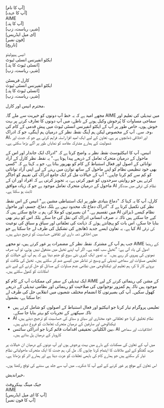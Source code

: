 [آپ کا نام]  
[آپ کا عہدہ]  
AIME  
[آپ کا پتہ]  
[شہر، ریاست، زپ]  
[ای میل ایڈریس]  
[فون نمبر]  
[تاریخ]  

انیس ہیپولیتو  
ایکٹو انفیرنس انسٹی ٹیوٹ  
[انسٹی ٹیوٹ کا پتہ]  
[شہر، ریاست، زپ]  

کارل فریسٹن  
ایکٹو انفیرنس انسٹی ٹیوٹ  
[انسٹی ٹیوٹ کا پتہ]  
[شہر، ریاست، زپ]  

محترم انیس اور کارل،

مجھے امید ہے کہ یہ خط آپ دونوں کو خیریت سے ملے گا۔ AIME میں تبدیلی کی تعلیم اور سماجی مساوات کا پُرجوش وکیل ہونے کے ناطے، میں آپ دونوں کا تعارف کرنے پر بہت خوش ہوں، خاص طور پر آپ کے ایکٹو انفیرنس انسٹی ٹیوٹ میں پیش قدمی کے کام کی وجہ سے۔ آپ کے مخصوص لیکن ہم آہنگ نقطہ نظر کے درمیان ہم آہنگی، جو کہ ادراک، AI، اور اخلاقی ڈھانچوں پر ہے، تعاون کے لیے ایک امید افزا راستہ فراہم کرتی ہے جو کہ جدت اور شمولیت کے ہمارے مشترکہ مقاصد کو نمایاں طور پر آگے بڑھا سکتی ہے۔

انیس، آپ کا انیکٹیوسٹ نقطہ نظر یہ واضح کرتا ہے کہ "ادراک ایک جاندار اور اس کے ماحول کے درمیان متحرک تعامل کے ذریعے پیدا ہوتا ہے۔" یہ نقطہ نظر کارل کے آزاد توانائی کے اصول اور فعال استنباط کے کام کو بھرپور بناتا ہے، جو یہ کہتا ہے کہ "کسی بھی خود تنظیمی نظام کو اپنے ماحول کے ساتھ توازن میں رہنے کے لیے اپنی آزاد توانائی کو کم سے کم کرنا چاہیے۔" آپ کے خیالات مل کر ایک جامع ادراک کی تفہیم کو اجاگر کرتے ہیں جو روایتی سرحدوں کو عبور کرتی ہے، یہ تجویز کرتی ہے کہ افراد اور ان کے ماحول کے درمیان متحرک تعامل موجود ہے جو کہ زیادہ موافق AI نظام کی ترقی میں مددگار ثابت ہو سکتا ہے۔

کارل، آپ کا یہ کہنا کہ "دماغ بنیادی طور پر ایک استنباطی مشین ہے" انیس کے اس نقطہ نظر کی تکمیل کرتا ہے کہ "ادراک دماغ تک محدود نہیں ہے بلکہ دماغ، جسم، اور ماحول میں تقسیم ہے۔" ان بصیرتوں کو ملا کر، ہم یہ جانچ سکتے ہیں کہ AI نظام کیسے ڈیزائن کیے جا سکتے ہیں تاکہ نہ صرف انسانی ادراک کی نقل کی جا سکے بلکہ اس کو بہتر بھی بنایا جا سکے، اس بات کو پہچانتے ہوئے کہ ذہانت کی تعلقاتی اور سیاق و سباق کی نوعیت کیا ہے۔ یہ تعاون ایسے جدید ڈھانچے کی تشکیل کی طرف لے جا سکتا ہے جو AI کی ترقی میں اخلاقی ذمہ داری اور ثقافتی حساسیت کو ترجیح دیتے ہیں۔

جب ہم آپ کے مشترکہ نقطہ نظر کے مضمرات پر غور کرتے ہیں، تو مجھے AIME کے رہنما اصول کی یاد آتی ہے: "تخیل سب کچھ ہے۔ اگر آپ اپنے تخیل میں مشغول نہیں ہوتے، تو آپ صرف نمونوں کی پیروی کر رہے ہیں۔" یہ تصور ایک گہری نئی سوچ کو جنم دیتا ہے کہ ہم آپ کے خیالات کو تعلیمی مساوات اور سماجی تبدیلی کے وسیع تر تناظر میں کیسے ضم کر سکتے ہیں۔ تخیل کی طاقت کو بروئے کار لا کر، ہم تعلیم اور ٹیکنالوجی میں نظامی عدم مساوات کے مسائل کو حل کرنے کے لیے نئے امکانات کو کھول سکتے ہیں۔

ایک تبدیلی کے سفر کی ممکنات آپ کے کام کو AIME کے مشن کی رہنمائی کرنے کے لیے موجود ہیں تاکہ ہم کمزور نوجوانوں کی صلاحیت کو رہنمائی اور نظامی تبدیلی کے ذریعے کھول سکیں۔ آپ کی بصیرتوں کا انضمام مختلف شعبوں میں انقلابی حل کی طرف لے جا سکتا ہے، بشمول:

- تعلیمی پروگرام تیار کرنا جو انیکٹیو اور فعال استنباط کے اصولوں کو شامل کرتے ہیں تاکہ سیکھنے کے تجربات کو بہتر بنایا جا سکے۔
- AI نظام تخلیق کرنا جو تعلقاتی خود مختاری اور سیاق و سباق کی حساسیت کو ترجیح دیتے ہیں، ٹیکنالوجی اور صارفین کے درمیان متحرک تعاملات کو فروغ دیتے ہیں۔
- بین الکلیاتی تحقیقی اقدامات قائم کرنا جو ادراکی سائنس، AI اخلاقیات، اور سماجی کاروبار کے درمیان پل بناتے ہیں۔

میں آپ کے تعاون کی ممکنات کے بارے میں بہت پرجوش ہوں اور آپ دونوں کے درمیان ان خیالات پر مزید گفتگو کے لیے ملاقات کا اہتمام کرنا چاہوں گا۔ مل کر، ہم جدت کا ایک متحرک ماحولیاتی نظام تیار کر سکتے ہیں جو ہمارے کام کی باہمی تعلقات کو عزت دیتا ہے اور ہمارے اثر کو بڑھاتا ہے۔

اس تعاون کے موقع پر غور کرنے کے لیے آپ کا شکریہ۔ میں آپ سے جلد ہی سننے کی توقع رکھتا ہوں۔

خیراندیش،  

جیک مینگ بینکروفٹ  
AIME  
[آپ کا ای میل ایڈریس]  
[آپ کا فون نمبر]